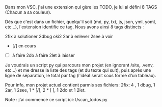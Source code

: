 Dans mon VSC, j'ai une extension qui gère les TODO, je lui ai défini 8 TAGS (Chacun a sa couleur).


Dès que c'est dans un fichier, quelqu'il soit (md, py, txt, js, json, yml, yoml, etc...), l'extension identifie ce tag.
Nous avons ainsi 8 tags distincts :

2fix à solutioner
2dbug oki2
2ar à enlever
2see à voir

* [/] en cours
* [ ] à faire
2do à faire
2let à laisser

Je voudrais un script py qui parcours mon projet (en ignorant /site, .venv, etc...) et me dresse la liste des tags (et du texte qui suit), puis après une ligne de séparation, le total par tag (l'idéal serait sous forme d'un tableau).

Pour info, mon projet actuel contient parmis ses fichiers: 2fix: 4 , 1 dbug, 1 2ar, 1 2see, 1 * [/], 2 * [ ], 1 2do et 1 2let.

Note : j'ai commencé ce script ici: t/scan_todos.py

